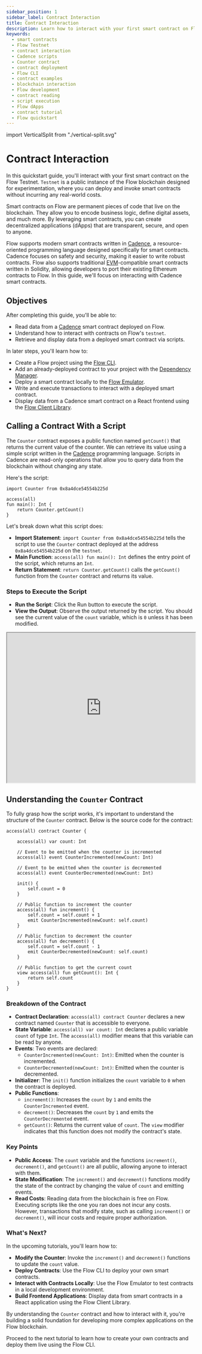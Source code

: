 ```yaml
---
sidebar_position: 1
sidebar_label: Contract Interaction
title: Contract Interaction
description: Learn how to interact with your first smart contract on Flow's Testnet. Understand how to read data from Cadence contracts, execute scripts, and explore the Counter contract example.
keywords:
  - smart contracts
  - Flow Testnet
  - contract interaction
  - Cadence scripts
  - Counter contract
  - contract deployment
  - Flow CLI
  - contract examples
  - blockchain interaction
  - Flow development
  - contract reading
  - script execution
  - Flow dApps
  - contract tutorial
  - Flow quickstart
---
```


import VerticalSplit from "./vertical-split.svg"

# Contract Interaction

In this quickstart guide, you'll interact with your first smart contract on the Flow Testnet. `Testnet` is a public instance of the Flow blockchain designed for experimentation, where you can deploy and invoke smart contracts without incurring any real-world costs.

Smart contracts on Flow are permanent pieces of code that live on the blockchain. They allow you to encode business logic, define digital assets, and much more. By leveraging smart contracts, you can create decentralized applications (dApps) that are transparent, secure, and open to anyone.

Flow supports modern smart contracts written in [Cadence], a resource-oriented programming language designed specifically for smart contracts. Cadence focuses on safety and security, making it easier to write robust contracts. Flow also supports traditional [EVM]-compatible smart contracts written in Solidity, allowing developers to port their existing Ethereum contracts to Flow. In this guide, we'll focus on interacting with Cadence smart contracts.

## Objectives

After completing this guide, you'll be able to:

- Read data from a [Cadence] smart contract deployed on Flow.
- Understand how to interact with contracts on Flow's `testnet`.
- Retrieve and display data from a deployed smart contract via scripts.

In later steps, you'll learn how to:

- Create a Flow project using the [Flow CLI](../../../tools/flow-cli/index.md).
- Add an already-deployed contract to your project with the [Dependency Manager](../../../tools/flow-cli/dependency-manager.md).
- Deploy a smart contract locally to the [Flow Emulator](../../../tools/emulator/index.md).
- Write and execute transactions to interact with a deployed smart contract.
- Display data from a Cadence smart contract on a React frontend using the [Flow Client Library](../../../tools/clients/fcl-js/index.md).

## Calling a Contract With a Script

The `Counter` contract exposes a public function named `getCount()` that returns the current value of the counter. We can retrieve its value using a simple script written in the [Cadence] programming language. Scripts in Cadence are read-only operations that allow you to query data from the blockchain without changing any state.

Here's the script:

```cadence
import Counter from 0x8a4dce54554b225d

access(all)
fun main(): Int {
    return Counter.getCount()
}
```

Let's break down what this script does:

- **Import Statement**: `import Counter from 0x8a4dce54554b225d` tells the script to use the `Counter` contract deployed at the address `0x8a4dce54554b225d` on the `testnet`.
- **Main Function**: `access(all) fun main(): Int` defines the entry point of the script, which returns an `Int`.
- **Return Statement**: `return Counter.getCount()` calls the `getCount()` function from the `Counter` contract and returns its value.

### Steps to Execute the Script

- **Run the Script**: Click the Run button to execute the script.
- **View the Output**: Observe the output returned by the script. You should see the current value of the `count` variable, which is `0` unless it has been modified.

<iframe sandbox className="flow-runner-iframe" src="https://run.dnz.dev/snippet/a7a18e74d27f691a?colormode=dark&output=horizontal&outputSize=400" width="100%" height="400px"></iframe>

## Understanding the `Counter` Contract

To fully grasp how the script works, it's important to understand the structure of the `Counter` contract. Below is the source code for the contract:

```cadence
access(all) contract Counter {

    access(all) var count: Int

    // Event to be emitted when the counter is incremented
    access(all) event CounterIncremented(newCount: Int)

    // Event to be emitted when the counter is decremented
    access(all) event CounterDecremented(newCount: Int)

    init() {
        self.count = 0
    }

    // Public function to increment the counter
    access(all) fun increment() {
        self.count = self.count + 1
        emit CounterIncremented(newCount: self.count)
    }

    // Public function to decrement the counter
    access(all) fun decrement() {
        self.count = self.count - 1
        emit CounterDecremented(newCount: self.count)
    }

    // Public function to get the current count
    view access(all) fun getCount(): Int {
        return self.count
    }
}
```

### Breakdown of the Contract

- **Contract Declaration**: `access(all) contract Counter` declares a new contract named `Counter` that is accessible to everyone.
- **State Variable**: `access(all) var count: Int` declares a public variable `count` of type `Int`. The `access(all)` modifier means that this variable can be read by anyone.
- **Events**: Two events are declared:
  - `CounterIncremented(newCount: Int)`: Emitted when the counter is incremented.
  - `CounterDecremented(newCount: Int)`: Emitted when the counter is decremented.
- **Initializer**: The `init()` function initializes the `count` variable to `0` when the contract is deployed.
- **Public Functions**:
  - `increment()`: Increases the `count` by `1` and emits the `CounterIncremented` event.
  - `decrement()`: Decreases the `count` by `1` and emits the `CounterDecremented` event.
  - `getCount()`: Returns the current value of `count`. The `view` modifier indicates that this function does not modify the contract's state.

### Key Points

- **Public Access**: The `count` variable and the functions `increment()`, `decrement()`, and `getCount()` are all public, allowing anyone to interact with them.
- **State Modification**: The `increment()` and `decrement()` functions modify the state of the contract by changing the value of `count` and emitting events.
- **Read Costs**: Reading data from the blockchain is free on Flow. Executing scripts like the one you ran does not incur any costs. However, transactions that modify state, such as calling `increment()` or `decrement()`, will incur costs and require proper authorization.

### What's Next?

In the upcoming tutorials, you'll learn how to:

- **Modify the Counter**: Invoke the `increment()` and `decrement()` functions to update the `count` value.
- **Deploy Contracts**: Use the Flow CLI to deploy your own smart contracts.
- **Interact with Contracts Locally**: Use the Flow Emulator to test contracts in a local development environment.
- **Build Frontend Applications**: Display data from smart contracts in a React application using the Flow Client Library.

By understanding the `Counter` contract and how to interact with it, you're building a solid foundation for developing more complex applications on the Flow blockchain.

Proceed to the next tutorial to learn how to create your own contracts and deploy them live using the Flow CLI.

<!-- Relative-style links. Does not render on the page -->

[Cadence]: https://cadence-lang.org/
[EVM]: https://flow.com/upgrade/crescendo/evm
